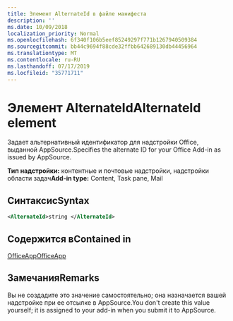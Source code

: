 ```yaml
---
title: Элемент AlternateId в файле манифеста
description: ''
ms.date: 10/09/2018
localization_priority: Normal
ms.openlocfilehash: 6f340f106b5eef85249297f771b1267940509384
ms.sourcegitcommit: bb44c9694f88cde32ffbb642689130db44456964
ms.translationtype: MT
ms.contentlocale: ru-RU
ms.lasthandoff: 07/17/2019
ms.locfileid: "35771711"
---
```

# <a name="alternateid-element"></a><span data-ttu-id="dd88d-102">Элемент AlternateId</span><span class="sxs-lookup"><span data-stu-id="dd88d-102">AlternateId element</span></span>

<span data-ttu-id="dd88d-103">Задает альтернативный идентификатор для надстройки Office, выданной AppSource.</span><span class="sxs-lookup"><span data-stu-id="dd88d-103">Specifies the alternate ID for your Office Add-in as issued by AppSource.</span></span>

<span data-ttu-id="dd88d-104">**Тип надстройки:** контентные и почтовые надстройки, надстройки области задач</span><span class="sxs-lookup"><span data-stu-id="dd88d-104">**Add-in type:** Content, Task pane, Mail</span></span>

## <a name="syntax"></a><span data-ttu-id="dd88d-105">Синтаксис</span><span class="sxs-lookup"><span data-stu-id="dd88d-105">Syntax</span></span>

```XML
<AlternateId>string </AlternateId>
```

## <a name="contained-in"></a><span data-ttu-id="dd88d-106">Содержится в</span><span class="sxs-lookup"><span data-stu-id="dd88d-106">Contained in</span></span>

[<span data-ttu-id="dd88d-107">OfficeApp</span><span class="sxs-lookup"><span data-stu-id="dd88d-107">OfficeApp</span></span>](officeapp.md)

## <a name="remarks"></a><span data-ttu-id="dd88d-108">Замечания</span><span class="sxs-lookup"><span data-stu-id="dd88d-108">Remarks</span></span>

<span data-ttu-id="dd88d-109">Вы не создадите это значение самостоятельно; она назначается вашей надстройке при ее отсылке в AppSource.</span><span class="sxs-lookup"><span data-stu-id="dd88d-109">You don't create this value yourself; it is assigned to your add-in when you submit it to AppSource.</span></span>

